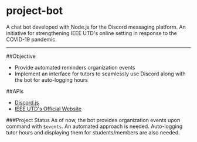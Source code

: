 # project-bot
A chat bot developed with Node.js for the Discord messaging platform.
An initiative for strengthening IEEE UTD's online setting in response to the COVID-19 pandemic.
***

##Objective
* Provide automated reminders organization events
* Implement an interface for tutors to seamlessly use Discord along with the bot for auto-logging hours

##APIs
* [Discord.js](https://discord.js.org/#/docs/main/stable/general/welcome)
* [IEEE UTD's Official Website]("https://ieeeutd.org/api/events")

###Project Status
As of now, the bot provides organization events upon command with `$events`. An automated approach is needed.
Auto-logging tutor hours and displaying them for students/members are also needed.
